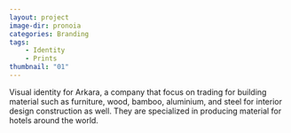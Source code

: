 ```yaml
---
layout: project
image-dir: pronoia
categories: Branding
tags:
    - Identity
    - Prints
thumbnail: "01"
---
```

Visual identity for Arkara, a company that focus on trading for building material such as furniture, wood, bamboo, aluminium, and steel for interior design construction as well. They are specialized in producing material for hotels around the world.